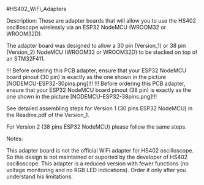 #HS402_WiFi_Adapters

Description:
Those are adapter boards that will allow you to use the HS402 oscilloscope wirelessly via an ESP32 NodeMCU (WROOM32 or WROOM32D).

The adapter board was designed to allow a 30 pin (Version_1) or 38 pin (Version_2) NodeMCU (WROOM32 or WROOM32D) to be stacked on top of an STM32F411.
 
!!! Before ordering this PCB adapter, ensure that your ESP32 NodeMCU board pinout (30 pin) is exactly as the one shown in the picture [NODEMCU-ESP32-30pins.png]!!!
!!! Before ordering this PCB adapter, ensure that your ESP32 NodeMCU board pinout (38 pin) is exactly as the one shown in the picture [NODEMCU-ESP32-38pins.png]!!!
 
See detailed assembling steps for Version 1 (30 pins ESP32 NodeMCU) in the Readme.pdf of the Version_1.

For Version 2 (38 pins ESP32 NodeMCU) please follow the same steps.


Notes:

This adapter board is not the official WiFi adapter for HS402 oscilloscope.
So this design is not maintained or suported by the developer of HS402 oscilloscope. 
This adapter is a reduced version with fewer functions (no voltage monitoring and no RGB LED indications).
Order it only after you understand his limitations.
